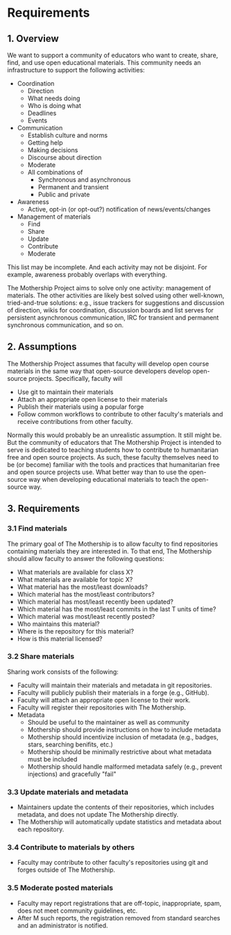 # Requirements

## 1. Overview

We want to support a community of educators who want to create, share, find, and use open educational materials. This community needs an infrastructure to support the following activities:

- Coordination
  - Direction
  - What needs doing
  - Who is doing what
  - Deadlines
  - Events
- Communication
  - Establish culture and norms
  - Getting help
  - Making decisions
  - Discourse about direction
  - Moderate
  - All combinations of
    - Synchronous and asynchronous
    - Permanent and transient
    - Public and private
- Awareness
  - Active, opt-in (or opt-out?) notification of news/events/changes
- Management of materials
  - Find
  - Share
  - Update
  - Contribute
  - Moderate

This list may be incomplete. And each activity may not be disjoint. For example, awareness probably overlaps with everything.

The Mothership Project aims to solve only one activity: management of materials. The other activities are likely best solved using other well-known, tried-and-true solutions: e.g., issue trackers for suggestions and discussion of direction, wikis for coordination, discussion boards and list serves for persistent asynchronous communication, IRC for transient and permanent synchronous communication, and so on.

## 2. Assumptions

The Mothership Project assumes that faculty will develop open course materials in the same way that open-source developers develop open-source projects. Specifically, faculty will

- Use git to maintain their materials
- Attach an appropriate open license to their materials
- Publish their materials using a popular forge
- Follow common workflows to contribute to other faculty's materials and receive contributions from other faculty.

Normally this would probably be an unrealistic assumption. It still might be. But the community of educators that The Mothership Project is intended to serve is dedicated to teaching students how to contribute to humanitarian free and open source projects. As such, these faculty themselves need to be (or become) familiar with the tools and practices that humanitarian free and open source projects use. What better way than to use the open-source way when developing educational materials to teach the open-source way.

## 3. Requirements

### 3.1 Find materials

The primary goal of The Mothership is to allow faculty to find repositories containing materials they are interested in. To that end, The Mothership should allow faculty to answer the following questions:

- What materials are available for class X?
- What materials are available for topic X?
- What material has the most/least downloads?
- Which material has the most/least contributors?
- Which material has most/least recently been updated?
- Which material has the most/least commits in the last T units of time?
- Which material was most/least recently posted?
- Who maintains this material?
- Where is the repository for this material?
- How is this material licensed?

### 3.2 Share materials

Sharing work consists of the following:

- Faculty will maintain their materials and metadata in git repositories.
- Faculty will publicly publish their materials in a forge (e.g., GitHub).
- Faculty will attach an appropriate open license to their work.
- Faculty will register their repositories with The Mothership.
- Metadata
  - Should be useful to the maintainer as well as community
  - Mothership should provide instructions on how to include metadata
  - Mothership should incentivize inclusion of metadata (e.g., badges, stars, searching benifits, etc.)
  - Mothership should be minimally restrictive about what metadata must be included
  - Mothership should handle malformed metadata safely (e.g., prevent injections) and gracefully "fail"

### 3.3 Update materials and metadata

- Maintainers update the contents of their repositories, which includes metadata, and does not update The Mothership directly.
- The Mothership will automatically update statistics and metadata about each repository.

### 3.4 Contribute to materials by others

- Faculty may contribute to other faculty's repositories using git and forges outside of The Mothership.

### 3.5 Moderate posted materials

- Faculty may report registrations that are off-topic, inappropriate, spam, does not meet community guidelines, etc.
- After M such reports, the registration removed from standard searches and an administrator is notified.
